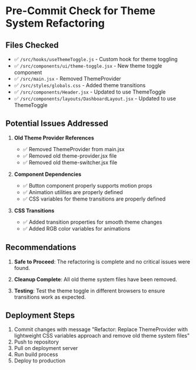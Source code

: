 # Pre-Commit Check for Theme System Refactoring

## Files Checked

- ✅ `/src/hooks/useThemeToggle.js` - Custom hook for theme toggling
- ✅ `/src/components/ui/theme-toggle.jsx` - New theme toggle component
- ✅ `/src/main.jsx` - Removed ThemeProvider
- ✅ `/src/styles/globals.css` - Added theme transitions
- ✅ `/src/components/Header.jsx` - Updated to use ThemeToggle
- ✅ `/src/components/layouts/DashboardLayout.jsx` - Updated to use ThemeToggle

## Potential Issues Addressed

1. **Old Theme Provider References**
   - ✅ Removed ThemeProvider from main.jsx
   - ✅ Removed old theme-provider.jsx file
   - ✅ Removed old theme-switcher.jsx file

2. **Component Dependencies**
   - ✅ Button component properly supports motion props
   - ✅ Animation utilities are properly defined
   - ✅ CSS variables for theme transitions are properly defined

3. **CSS Transitions**
   - ✅ Added transition properties for smooth theme changes
   - ✅ Added RGB color variables for animations

## Recommendations

1. **Safe to Proceed**: The refactoring is complete and no critical issues were found.

2. **Cleanup Complete**: All old theme system files have been removed.

3. **Testing**: Test the theme toggle in different browsers to ensure transitions work as expected.

## Deployment Steps

1. Commit changes with message "Refactor: Replace ThemeProvider with lightweight CSS variables approach and remove old theme system files"
2. Push to repository
3. Pull on deployment server
4. Run build process
5. Deploy to production